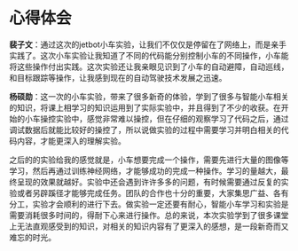 # 心得体会
**裴子文**：通过这次的jetbot小车实验，让我们不仅仅是停留在了网络上，而是亲手实践了。这次小车实验让我知道了不同的代码能分别控制小车的不同操作，小车能将这些操作付出实践。这次实验还让我亲眼见识到了小车的自动避障，自动巡线，和目标跟踪等操作，让我感到现在的自动驾驶技术发展之迅速。

**杨硕勋**：这一次的小车实验，带来了很多新奇的体验，学到了很多与智能小车相关的知识，将课上相学习的知识运用到了实际实验中，并且得到了不少的收获。在开始的小车操控实验中，感觉非常难以操控，但在仔细的观察学习了代码之后，通过调试数据后就能比较好的操控了，所以说做实验的过程中需要学习并明白相关的代码内容，才能更深入的理解实验。

之后的的实验给我的感觉就是，小车想要完成一个操作，需要先进行大量的图像等学习，然后再通过训练神经网络，才能够成功的完成一种操作。学习的量越大，最终呈现的效果就越好。实验中还会遇到许许多多的问题，有时候需要通过反复的实验或者另辟蹊径才能够完成任务。团队的合作也十分的重要，大家集思广益、各有分工，实验才会顺利的进行下去。做实验一定还要有耐心，智能小车学习和实验是需要消耗很多时间的，得耐下心来进行操作。总的来说，本次实验学到了很多课堂上无法直观感受到的知识，对相关的知识内容有了更深入的感想，是一段新奇而又难忘的时光。